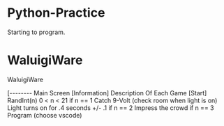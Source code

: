 # Python-Practice
Starting to program.


# WaluigiWare
WaluigiWare

[--------	Main Screen 
[Information]
	Description Of Each Game
[Start]
	RandInt(n) 0 < n < 21
if n == 1 
	Catch 9-Volt (check room when light is on)
		Light turns on for .4 seconds +/- .1
if n == 2
	Impress the crowd
if n == 3 
	Program (choose vscode)